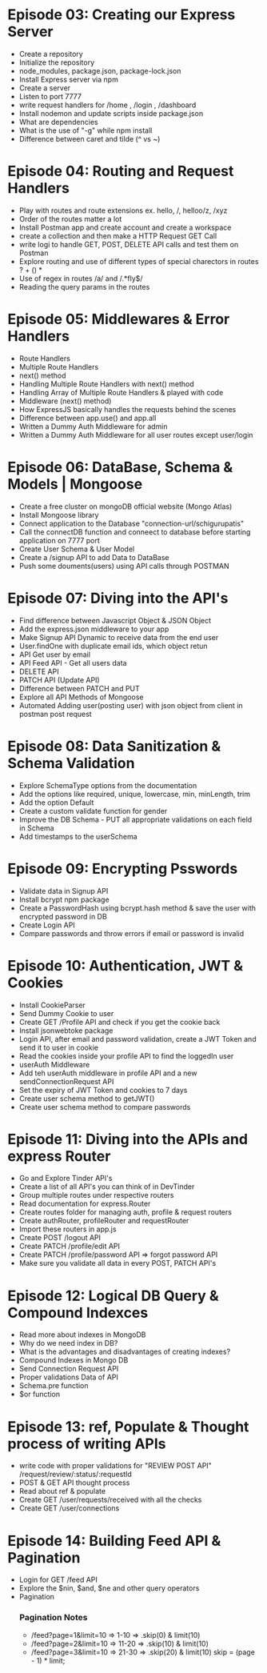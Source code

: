 # Episode 03: Creating our Express Server

- Create a repository
- Initialize the repository
- node_modules, package.json, package-lock.json
- Install Express server via npm
- Create a server
- Listen to port 7777
- write request handlers for /home , /login , /dashboard
- Install nodemon and update scripts inside package.json
- What are dependencies
- What is the use of "-g" while npm install 
- Difference between caret and tilde (^ vs ~)



# Episode 04: Routing and Request Handlers

- Play with routes and route extensions  ex. hello, /, helloo/z, /xyz
- Order of the routes matter a lot
- Install Postman app and create account and create a workspace
- create a collection and then make a HTTP Request GET Call
- write logi to handle GET, POST, DELETE API calls and test them on Postman
- Explore routing and use of different types of special charectors in routes
     ? 
     +
     ()
     *
- Use of regex in routes /a/ and /.*fly$/
- Reading the query params in the routes



# Episode 05: Middlewares & Error Handlers

- Route Handlers
- Multiple Route Handlers
- next() method
- Handling Multiple Route Handlers with next() method
- Handling Array of Multiple Route Handlers & played with code 
- Middleware (next() method)
- How ExpressJS basically handles the requests behind the scenes
- Difference between app.use() and app.all
- Written a Dummy Auth Middleware for admin
- Written a Dummy Auth Middleware for all user routes except user/login



# Episode 06: DataBase, Schema & Models | Mongoose

- Create a free cluster on mongoDB official website (Mongo Atlas)
- Install Mongoose library
- Connect application to the  Database "connection-url/schigurupatis"
- Call the connectDB function and conneect to database before starting application on 7777 port
- Create User Schema & User Model
- Create a /signup API to add Data to DataBase
- Push some douments(users) using API calls through POSTMAN



# Episode 07: Diving into the API's

- Find difference between Javascript Object & JSON Object
- Add the express.json middleware to your app
- Make Signup API Dynamic to receive data from the end user
- User.findOne with duplicate email ids, which object retun
- API Get user by email
- API Feed API - Get all users data
- DELETE API   
- PATCH API  (Update API)
- Difference between PATCH and PUT
- Explore all API Methods of Mongoose
- Automated Adding user(posting user) with json object from client in postman post request



# Episode 08: Data Sanitization & Schema Validation

- Explore SchemaType options from the documentation
- Add the options like required, unique, lowercase, min, minLength, trim
- Add the option Default
- Create a custom validate function for gender
- Improve the DB Schema - PUT all appropriate validations on each field in Schema
- Add timestamps to the userSchema




# Episode 09: Encrypting Psswords

- Validate data in Signup API
- Install bcrypt npm package
- Create a PasswordHash using bcrypt.hash method & save the user with encrypted password in DB
- Create Login API
- Compare passwords and throw errors if email or password is invalid





# Episode 10: Authentication, JWT & Cookies

- Install CookieParser
- Send Dummy Cookie to user
- Create GET /Profile API and check if you get the cookie back
- Install jsonwebtoke package
- Login API, after email and password validation, create a JWT Token and send it to user in cookie
- Read the cookies inside your profile API to find the loggedIn user
- userAuth Middleware
- Add teh userAuth middleware in profile API and a new sendConnectionRequest API
- Set the expiry of JWT Token and cookies to 7 days
- Create user schema method to getJWT()
- Create user schema method to compare passwords





# Episode 11: Diving into the APIs and express Router

- Go and Explore Tinder API's
- Create a list of all API's you can think of in DevTinder 
- Group multiple routes under respective routers
- Read documentation for express.Router
- Create routes folder for managing auth, profile & request routers
- Create authRouter, profileRouter and requestRouter
- Import these routers in app.js
- Create POST /logout API
- Create PATCH /profile/edit API
- Create PATCH /profile/password API => forgot password API
- Make sure you validate all data in every POST, PATCH API's



# Episode 12: Logical DB Query & Compound Indexces

- Read more about indexes in MongoDB
- Why do we need index in DB?
- What is the advantages and disadvantages of creating indexes?
- Compound Indexes in Mongo DB
- Send Connection Request API
- Proper validations Data of API
- Schema.pre function
- $or function


# Episode 13: ref, Populate & Thought process of writing APIs

- write code with proper validations for "REVIEW POST API" /request/review/:status/:requestId
- POST & GET API thought process
- Read about ref & populate
- Create GET /user/requests/received with all the checks
- Create GET /user/connections


# Episode 14: Building Feed API & Pagination

- Login for GET /feed API
- Explore the $nin, $and, $ne and other query operators
- Pagination
     ###  Pagination Notes
     - /feed?page=1&limit=10 => 1-10   =>  .skip(0) & limit(10)
     - /feed?page=2&limit=10 => 11-20  =>  .skip(10) & limit(10)
     - /feed?page=3&limit=10 => 21-30  =>  .skip(20) & limit(10) 
     skip = (page - 1) * limit;


